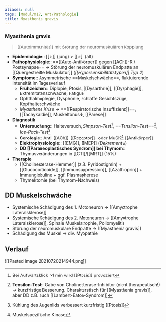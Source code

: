 ```yaml
---
aliases: null
tags: [Modul/m17, Art/Pathologie]
title: Myasthenia gravis
---
```


### Myasthenia gravis 
> [[Autoimmunität]] mit Störung der neuromuskulären Kopplung
- **Epidemiologie**:: [[♀]] (jung) > [[♂]] (alt)
- **Pathophysiologie**:: ==[[Auto-Antikörper]] gegen [[ACh]]-R / Postsynapse== → Störung der neuromuskulären Endplatte an [[Quergestreifte Muskulatur]] (*[[Hypersensibilitätstypen]] Typ 2*)
- **Symptome**:: Asymmetrische ==Muskelschwäche==, fluktuierende Intensität im Tagesverlauf
	- **Frühzeichen**:: Diplopie, Ptosis, [[Dysarthrie]], [[Dysphagie]], Extremitätenschwäche, Fatigue
	- Ophthalmoplegie, Dysphonie, schlaffe Gesichtszüge, Kopfhalteschwäche
	- *Myasthene Krise* → ==[[Respiratorische Insuffizienz]]==, [[Tachykardie]], Muskeltonus↓, [[Parese]]
- **Diagnostik**
	- **Untersuchung**:: Halteversuch, *Simpson-Test*[^1], ==*Tensilon-Test*==[^3], *Ice-Pack-Test*[^4]
	- **Serologie**:: Anti-[[ACh]]-[[Rezeptor]]- oder MuSK[^2]-[[Antikörper]]
	- **Elektrophysiologie**:: [[EMG]], [[MEP]] (*Dekrement*↘)
	- **DD [[Paraneoplastisches Syndrom]] bei Thymom**:: Thymusveränderungen in [[CT]]/[[MRT]] (15%)
- **Therapie**
	- [[Cholinesterase-Hemmer]] (z.B. Pyridostigmin) + [[Glucocorticoide]], [[Immunsuppression]], [[Azathioprin]] + Immunglobuline + ggf. Plasmapherese
	- Thymektomie (bei Thymom-Nachweis)

## DD Muskelschwäche
- Systemische Schädigung des 1. Motoneuron → [[Amyotrophe Lateralsklerose]]
- Systemische Schädigung des 2. Motoneuron → [[Amyotrophe Lateralsklerose]], Spinale Muskelatrophie, Poliomyelitis
- Störung der neuromuskuläre Endplatte → [[Myasthenia gravis]]
- Schädigung des Muskel → div. Myopathie

## Verlauf
![[Pasted image 20210720214944.png]]


[^1]: Bei Aufwärtsblick >1 min wird [[Ptosis]] provoziert
[^2]: Muskelspezifische Kinase
[^3]: **Tensilon-Test**:: Gabe von Cholinesterase-Inhibitor (nicht therapeutisch!) → kurzfristige Besserung. Charakterstisch für [[Myasthenia gravis]], aber DD z.B. auch [[Lambert-Eaton-Syndrom]]
[^4]: Kühlung des Augenlids verbessert kurzfristig [[Ptosis]]